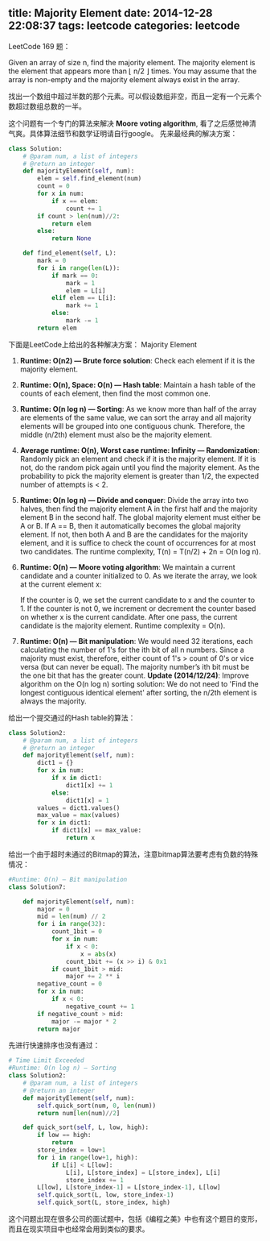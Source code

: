 ﻿title: Majority Element
date: 2014-12-28 22:08:37
tags: leetcode
categories: leetcode
---
LeetCode 169 题：

Given an array of size n, find the majority element. The majority element is the element that appears more than ⌊ n/2 ⌋ times. You may assume that the array is non-empty and the majority element always exist in the array.

找出一个数组中超过半数的那个元素。可以假设数组非空，而且一定有一个元素个数超过数组总数的一半。

这个问题有一个专门的算法来解决 **Moore voting algorithm**, 看了之后感觉神清气爽。具体算法细节和数学证明请自行google。
先来最经典的解决方案：
<!-- more -->
``` python
class Solution:
    # @param num, a list of integers
    # @return an integer
    def majorityElement(self, num):
        elem = self.find_element(num)
        count = 0
        for x in num:
            if x == elem:
                count += 1
        if count > len(num)//2:
            return elem
        else:
            return None

    def find_element(self, L):
        mark = 0
        for i in range(len(L)):
            if mark == 0:
                mark = 1
                elem = L[i]
            elif elem == L[i]:
                mark += 1
            else:
                mark -= 1
        return elem
```

下面是LeetCode上给出的各种解决方案：
Majority Element
1. **Runtime: O(n2) — Brute force solution**: Check each element if it is the majority element.
2. **Runtime: O(n), Space: O(n) — Hash table**: Maintain a hash table of the counts of each element, then find the most common one.
3. **Runtime: O(n log n) — Sorting**: As we know more than half of the array are elements of the same value, we can sort the array and all majority elements will be grouped into one contiguous chunk. Therefore, the middle (n/2th) element must also be the majority element.
4. **Average runtime: O(n), Worst case runtime: Infinity — Randomization**: Randomly pick an element and check if it is the majority element. If it is not, do the random pick again until you find the majority element. As the probability to pick the majority element is greater than 1/2, the expected number of attempts is < 2.
5. **Runtime: O(n log n) — Divide and conquer**: Divide the array into two halves, then find the majority element A in the first half and the majority element B in the second half. The global majority element must either be A or B. If A == B, then it automatically becomes the global majority element. If not, then both A and B are the candidates for the majority element, and it is suffice to check the count of occurrences for at most two candidates. The runtime complexity, T(n) = T(n/2) + 2n = O(n log n).
6. **Runtime: O(n) — Moore voting algorithm**: We maintain a current candidate and a counter initialized to 0. As we iterate the array, we look at the current element x:

    If the counter is 0, we set the current candidate to x and the counter to 1.
    If the counter is not 0, we increment or decrement the counter based on whether x is the current candidate.
After one pass, the current candidate is the majority element. Runtime complexity = O(n).
7. **Runtime: O(n) — Bit manipulation**: We would need 32 iterations, each calculating the number of 1's for the ith bit of all n numbers. Since a majority must exist, therefore, either count of 1's > count of 0's or vice versa (but can never be equal). The majority number’s ith bit must be the one bit that has the greater count.
**Update (2014/12/24)**: Improve algorithm on the O(n log n) sorting solution: We do not need to 'Find the longest contiguous identical element' after sorting, the n/2th element is always the majority.

给出一个提交通过的Hash table的算法：
``` python
class Solution2:
    # @param num, a list of integers
    # @return an integer
    def majorityElement(self, num):
        dict1 = {}
        for x in num:
            if x in dict1:
                dict1[x] += 1
            else:
                dict1[x] = 1
        values = dict1.values()
        max_value = max(values)
        for x in dict1:
            if dict1[x] == max_value:
                return x
```
给出一个由于超时未通过的Bitmap的算法，注意bitmap算法要考虑有负数的特殊情况：
``` python
#Runtime: O(n) — Bit manipulation
class Solution7:

    def majorityElement(self, num):
        major = 0
        mid = len(num) // 2
        for i in range(32):
            count_1bit = 0
            for x in num:
                if x < 0:
                    x = abs(x)
                count_1bit += (x >> i) & 0x1
            if count_1bit > mid:
                major += 2 ** i
        negative_count = 0
        for x in num:
            if x < 0:
                negative_count += 1
        if negative_count > mid:
            major -= major * 2
        return major
```
先进行快速排序也没有通过：
``` python
# Time Limit Exceeded
#Runtime: O(n log n) — Sorting
class Solution2:
    # @param num, a list of integers
    # @return an integer
    def majorityElement(self, num):
        self.quick_sort(num, 0, len(num))
        return num[len(num)//2]

    def quick_sort(self, L, low, high):
        if low == high:
            return
        store_index = low+1
        for i in range(low+1, high):
            if L[i] < L[low]:
                L[i], L[store_index] = L[store_index], L[i]
                store_index += 1
        L[low], L[store_index-1] = L[store_index-1], L[low]
        self.quick_sort(L, low, store_index-1)
        self.quick_sort(L, store_index, high)
```
这个问题出现在很多公司的面试题中，包括《编程之美》中也有这个题目的变形， 而且在现实项目中也经常会用到类似的要求。